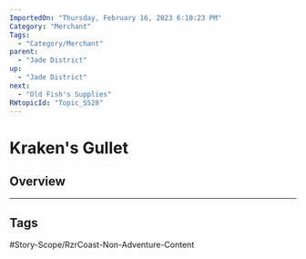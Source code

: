```yaml
---
ImportedOn: "Thursday, February 16, 2023 6:10:23 PM"
Category: "Merchant"
Tags:
  - "Category/Merchant"
parent:
  - "Jade District"
up:
  - "Jade District"
next:
  - "Old Fish's Supplies"
RWtopicId: "Topic_5528"
---
```

# Kraken's Gullet
## Overview

---
## Tags
#Story-Scope/RzrCoast-Non-Adventure-Content

